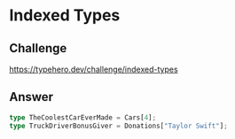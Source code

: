 # Indexed Types

## Challenge

https://typehero.dev/challenge/indexed-types

## Answer

```ts
type TheCoolestCarEverMade = Cars[4];
type TruckDriverBonusGiver = Donations["Taylor Swift"];
```